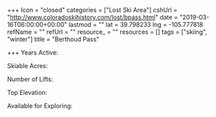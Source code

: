 +++
Icon = "closed"
categories = ["Lost Ski Area"]
cshUrl = "http://www.coloradoskihistory.com/lost/bpass.html"
date = "2019-03-16T06:00:00+00:00"
lastmod = ""
lat = 39.798233
lng = -105.777818
refName = ""
refUrl = ""
resource_ = ""
resources = []
tags = ["skiing", "winter"]
title = "Berthoud Pass"

+++
Years Active:

Skiable Acres:

Number of Lifts:

Top Elevation:

Available for Exploring: